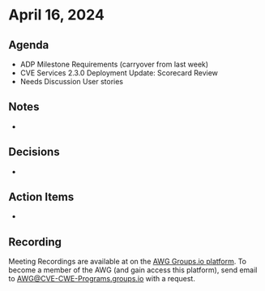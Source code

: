 # April 16, 2024

## Agenda

* ADP Milestone Requirements (carryover from last week)
* CVE Services 2.3.0 Deployment Update: Scorecard Review
* Needs Discussion User stories

## Notes

*

## Decisions

*

## Action Items

*

## Recording

Meeting Recordings are available at on the [AWG Groups.io platform](https://cve-cwe-programs.groups.io/g/AWG/files/MeetingRecordings).
To become a member of the AWG (and gain access this platform), send email to AWG@CVE-CWE-Programs.groups.io with a request.
